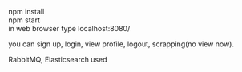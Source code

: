 npm install  
npm start  
in web browser type localhost:8080/  

you can sign up, login, view profile, logout, scrapping(no view now).

RabbitMQ, Elasticsearch used
